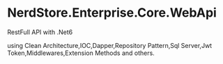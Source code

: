 # NerdStore.Enterprise.Core.WebApi

RestFull API with .Net6 

using Clean Architecture,IOC,Dapper,Repository Pattern,Sql Server,Jwt Token,Middlewares,Extension Methods and others.
